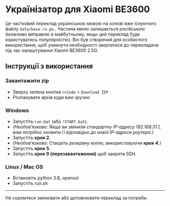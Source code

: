 # Українізатор для Xiaomi BE3600

Це частковий переклад українською мовою на основі вже існуючого файлу `data/base.ru.po`..
Частина меню залишається російською (можливо виправлю в майбутньому, якщо цей переклад буде користуватись популярністю). 
Він був створений для особистого використання, щоб уникнути необхідності звертатися до перекладача під час налаштування Xiaomi BE3600 2.5G.

## Інструкції з використання

### Завантажити zip
*  Зверху зелена кнопка `<>Code` > `Download ZIP`
*  Розпакувати архів куди вам зручно

### Windows
*  Запустіть `run.bat` (або `!START.bat`).
*  *(Необов’язково: Якщо ви змінили стандартну IP-адресу 192.168.31.1, вам потрібно оновити її відповідно до нової IP-адреси роутера.)*
*  Запустіть **крок 2**.
*  *(Необов’язково: Створіть резервну копію, використовуючи **крок 4**.)*
*  Запустіть **крок 5**.
*  Запустіть **крок 9 (перезавантаження)** щоб закрити SSH.


### Linux / Mac OS

* Встановіть python 3.8, openssl
* Запустіть run.sh


---
Не соромтеся змінювати або доповнювати переклад за потреби.
